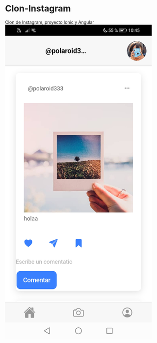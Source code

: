 # Clon-Instagram
Clon de Instagram, proyecto Ionic y Angular
![alt text](https://github.com/aylin-vdo/Clon-Instagram/blob/main/img/screenshot1.jpg?raw=true)